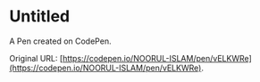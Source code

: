 # Untitled

A Pen created on CodePen.

Original URL: [https://codepen.io/NOORUL-ISLAM/pen/vELKWRe](https://codepen.io/NOORUL-ISLAM/pen/vELKWRe).

